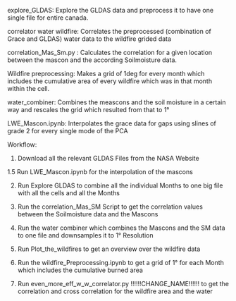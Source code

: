 explore_GLDAS: Explore the GLDAS data and preprocess it to have one single file for entire canada.

correlator water wildfire: Correlates the preprocessed (combination of Grace and GLDAS) water data to the wildfire grided data

correlation_Mas_Sm.py : Calculates the correlation for a given location between the mascon and the according Soilmoisture data.

Wildfire preprocessing: Makes a grid of 1deg for every month which includes the cumulative area of every wildfire which was in that month within the cell.

water_combiner: Combines the meascons and the soil moisture in a certain way and rescales the grid which resulted from that to 1°

LWE_Mascon.ipynb: Interpolates the grace data for gaps using slines of grade 2 for every single mode of the PCA



Workflow:
1. Download all the relevant GLDAS Files from the NASA Website

1.5 Run LWE_Mascon.ipynb for the interpolation of the mascons

2. Run Explore GLDAS to combine all the individual Months to one big file with all the cells and all the Months

3. Run the correlation_Mas_SM Script to get the correlation values between the Soilmoisture data and the Mascons

4. Run the water combiner which combines the Mascons and the SM data to one file and downsamples it to 1° Resolution

5. Run Plot_the_wildfires to get an overview over the wildfire data

6. Run the wildfire_Preprocessing.ipynb to get a grid of 1° for each Month which includes the cumulative burned area

7. Run even_more_eff_w_w_correlator.py !!!!!!CHANGE_NAME!!!!!! to get the correlation and cross correlation for the wildfire area and the water




